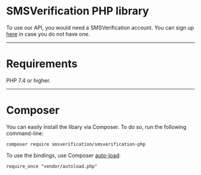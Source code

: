 # SMSVerification PHP library
To use our API, you would need a SMSVerification account. You can sign up [here](https://smsverification.xyz/register "here") in case you do not have one.

------------

# Requirements
PHP 7.4 or higher.

------------

# Composer
You can easily install the libary via Composer. To do so, run the following command-line:

`composer require smsverification/smsverification-php`

To use the bindings, use Composer [auto-load](https://getcomposer.org/doc/01-basic-usage.md#autoloading "auto-load"):

`require_once "vendor/autoload.php"`
